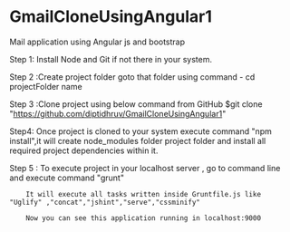 # GmailCloneUsingAngular1
Mail application using Angular js and bootstrap 

Step 1: Install  Node and Git  if not there in your system.

Step 2 :Create project folder goto that folder using command -  cd projectFolder name

Step 3 :Clone project using below command from GitHub
      $git clone "https://github.com/diptidhruv/GmailCloneUsingAngular1" 

Step4: Once project is cloned to your system execute command "npm install",it will create node_modules folder project folder and install all required project dependencies within it.

Step 5 : To execute project in your localhost server ,
        go to command line and execute command "grunt"
        
        It will execute all tasks written inside Gruntfile.js like "Uglify" ,"concat","jshint","serve","cssminify"
        
        Now you can see this application running in localhost:9000 
        
        

